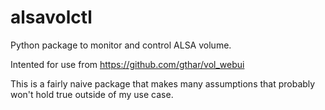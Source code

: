 # alsavolctl
Python package to monitor and control ALSA volume.

Intented for use from https://github.com/gthar/vol_webui

This is a fairly naive package that makes many assumptions that probably won't hold true outside of my use case.
